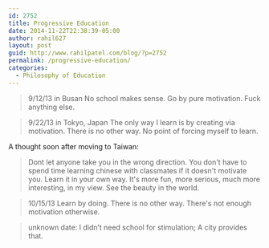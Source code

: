 ```yaml
---
id: 2752
title: Progressive Education
date: 2014-11-22T22:38:39-05:00
author: rahil627
layout: post
guid: http://www.rahilpatel.com/blog/?p=2752
permalink: /progressive-education/
categories:
  - Philosophy of Education
---
```

<blockquote>9/12/13 in Busan
No school makes sense. Go by pure motivation. Fuck anything else.</blockquote>

<blockquote>9/22/13 in Tokyo, Japan
The only way I learn is by creating via motivation. There is no other way. No point of forcing myself to learn.</blockquote>

A thought soon after moving to Taiwan:
<blockquote>Dont let anyone take you in the wrong direction. You don't have to spend time learning chinese with classmates if it doesn't motivate you. Learn it in your own way. It's more fun, more serious, much more interesting, in my view. See the beauty in the world.</blockquote>

<blockquote>
10/15/13
Learn by doing. There is no other way. There's not enough motivation otherwise.</blockquote>

<blockquote>
unknown date:
I didn’t need school for stimulation; A city provides that.</blockquote>


